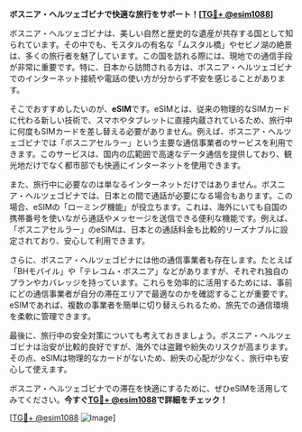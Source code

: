 **ボスニア・ヘルツェゴビナで快適な旅行をサポート！[[TG💪+ @esim1088](https://t.me/s/esim1088)]**

ボスニア・ヘルツェゴビナは、美しい自然と歴史的な遺産が共存する国として知られています。その中でも、モスタルの有名な「ムスタル橋」やセビノ湖の絶景は、多くの旅行者を魅了しています。この国を訪れる際には、現地での通信手段が非常に重要です。特に、日本から訪問される方は、ボスニア・ヘルツェゴビナでのインターネット接続や電話の使い方が分からず不安を感じることがあります。

そこでおすすめしたいのが、**eSIM**です。eSIMとは、従来の物理的なSIMカードに代わる新しい技術で、スマホやタブレットに直接内蔵されているため、旅行中に何度もSIMカードを差し替える必要がありません。例えば、ボスニア・ヘルツェゴビナでは「ボスニアセルラー」という主要な通信事業者のサービスを利用できます。このサービスは、国内の広範囲で高速なデータ通信を提供しており、観光地だけでなく都市部でも快適にインターネットを使用できます。

また、旅行中に必要なのは単なるインターネットだけではありません。ボスニア・ヘルツェゴビナでは、日本との間で通話が必要になる場合もあります。この場合、eSIMの「ローミング機能」が役立ちます。これは、海外にいても自国の携帯番号を使いながら通話やメッセージを送信できる便利な機能です。例えば、「ボスニアセルラー」のeSIMは、日本との通話料金も比較的リーズナブルに設定されており、安心して利用できます。

さらに、ボスニア・ヘルツェゴビナには他の通信事業者も存在します。たとえば「BHモバイル」や「テレコム・ボスニア」などがありますが、それぞれ独自のプランやカバレッジを持っています。これらを効率的に活用するためには、事前にどの通信事業者が自分の滞在エリアで最適なのかを確認することが重要です。eSIMであれば、複数の事業者を簡単に切り替えられるため、旅先での通信環境を柔軟に管理できます。

最後に、旅行中の安全対策についても考えておきましょう。ボスニア・ヘルツェゴビナは治安が比較的良好ですが、海外では盗難や紛失のリスクが高まります。その点、eSIMは物理的なカードがないため、紛失の心配が少なく、旅行中も安心して使えます。

ボスニア・ヘルツェゴビナでの滞在を快適にするために、ぜひeSIMを活用してみてください。**今すぐ[TG💪+ @esim1088](https://t.me/s/esim1088)で詳細をチェック！** 

[[TG💪+ @esim1088](https://t.me/s/esim1088) ![Image](https://i.postimg.cc/Y0z9fWf4/image.png)]
